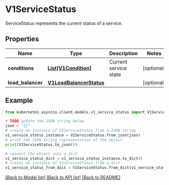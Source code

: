 # V1ServiceStatus

ServiceStatus represents the current status of a service.

## Properties

Name | Type | Description | Notes
------------ | ------------- | ------------- | -------------
**conditions** | [**List[V1Condition]**](V1Condition.md) | Current service state | [optional] 
**load_balancer** | [**V1LoadBalancerStatus**](V1LoadBalancerStatus.md) |  | [optional] 

## Example

```python
from kubernetes_asyncio.client.models.v1_service_status import V1ServiceStatus

# TODO update the JSON string below
json = "{}"
# create an instance of V1ServiceStatus from a JSON string
v1_service_status_instance = V1ServiceStatus.from_json(json)
# print the JSON string representation of the object
print(V1ServiceStatus.to_json())

# convert the object into a dict
v1_service_status_dict = v1_service_status_instance.to_dict()
# create an instance of V1ServiceStatus from a dict
v1_service_status_from_dict = V1ServiceStatus.from_dict(v1_service_status_dict)
```
[[Back to Model list]](../README.md#documentation-for-models) [[Back to API list]](../README.md#documentation-for-api-endpoints) [[Back to README]](../README.md)


